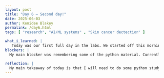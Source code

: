 ```yaml
---
layout: post
title: "Day 6 – Second day!"
date: 2025-06-03
author: Kenidee Blakey
permalink: /day6.html
tags: [ "research", "AI/ML systems" , "Skin cancer dectection" ]

what_i_learned: |
   Today was our first full day in the labs. We started off this morning with going over the basics of python. Our mentor Blessing wanted to see where everyone's skillset was at on python. She assigned us tutorials to go over, and before lunch we did some active recall. I learned many things I needed to refresh my memory on from python 101. We ended the day going over more modules and quizzes ourselves on the material.
blockers: |
  My main blocker was remembering some of the python material. Currently the hardest thing for me to remember is the differences between sets, lists and tuples.

reflection: |
  My main takeaway of today is that I will need to do some python studying on my own. I want to be able to build the best model possible so I have to be able to fully understand all concepts. As the week goes on I feel I will get better at retaining information, because we will continue active recall.
---
```

